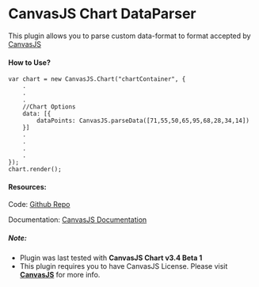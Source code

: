 CanvasJS Chart DataParser
=========================

This plugin allows you to parse custom data-format to format accepted by [CanvasJS](https://canvasjs.com/)

#### How to Use?

    var chart = new CanvasJS.Chart("chartContainer", {
    	.
    	.
    	.
    	//Chart Options
    	data: [{
    		dataPoints: CanvasJS.parseData([71,55,50,65,95,68,28,34,14])
    	}]
    	.
    	.
    	.
    	.
    });
    chart.render();
    

#### Resources:

Code: [Github Repo](https://github.com/vishwas-r/CanvasJS-Data-Parser)

Documentation: [CanvasJS Documentation](https://canvasjs.com/docs/)

##### Note: 
- Plugin was last tested with **CanvasJS Chart v3.4 Beta 1**
- This plugin requires you to have CanvasJS License. Please visit **[CanvasJS](https://canvasjs.com/license/)** for more info.
